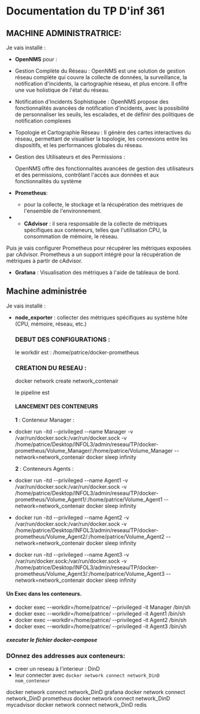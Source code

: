 # Documentation du TP D'inf 361

## MACHINE ADMINISTRATRICE:
 Je vais installé :
 - **OpenNMS** pour : 
  * Gestion Complète du Réseau : OpenNMS est une solution de gestion réseau complète qui couvre la collecte de données, la surveillance, la notification d'incidents, la cartographie réseau, et plus encore. Il offre une vue holistique de l'état du réseau.

  * Notification d'Incidents Sophistiquée : OpenNMS propose des fonctionnalités avancées de notification d'incidents, avec la possibilité de personnaliser les seuils, les escalades, et de définir des politiques de notification complexes

  * Topologie et Cartographie Réseau : Il génère des cartes interactives du réseau, permettant de visualiser la topologie, les connexions entre les dispositifs, et les performances globales du réseau.

  * Gestion des Utilisateurs et des Permissions :

    OpenNMS offre des fonctionnalités avancées de gestion des utilisateurs et des permissions, contrôlant l'accès aux données et aux fonctionnalités du système

- **Prometheus**:
  * pour la collecte, le stockage et la récupération des métriques de l'ensemble de l'environnement.

- - **CAdvisor** : il  sera responsable de la collecte de métriques spécifiques aux conteneurs, telles que l'utilisation CPU, la consommation de mémoire, le réseau. 

 Puis je vais configurer Prometheus pour récupérer les métriques exposées par cAdvisor. Prometheus a un support intégré pour la récupération de métriques à partir de cAdvisor.

- **Grafana** : Visualisation des métriques à l'aide de tableaux de bord.

## Machine administrée 

Je vais installé : 

 - **node_exporter** : collecter des métriques spécifiques au système hôte (CPU, mémoire, réseau, etc.)



   ### DEBUT DES CONFIGURATIONS :

   le workdir est : /home/patrice/docker-prometheus


   ### CREATION DU RESEAU :

   docker network create network_contenair 

   le pipeline est 

   #### LANCEMENT DES CONTENEURS
   
   **1** : Conteneur Manager : 
 - docker run -itd --privileged --name Manager  -v /var/run/docker.sock:/var/run/docker.sock -v /home/patrice/Desktop/INFOL3/admin/reseau/TP/docker-prometheus/Volume_Manager/:/home/patrice/Volume_Manager  --network=network_contenair docker sleep infinity
   
   **2** : Conteneurs Agents :
 - docker run -itd --privileged --name Agent1 -v /var/run/docker.sock:/var/run/docker.sock -v /home/patrice/Desktop/INFOL3/admin/reseau/TP/docker-prometheus/Volume_Agent1/:/home/patrice/Volume_Agent1  --network=network_contenair docker sleep infinity

  - docker run -itd --privileged --name Agent2  -v /var/run/docker.sock:/var/run/docker.sock -v /home/patrice/Desktop/INFOL3/admin/reseau/TP/docker-prometheus/Volume_Agent2/:/home/patrice/Volume_Agent2 --network=network_contenair docker sleep infinity

 - docker run -itd --privileged --name Agent3 -v /var/run/docker.sock:/var/run/docker.sock -v /home/patrice/Desktop/INFOL3/admin/reseau/TP/docker-prometheus/Volume_Agent3/:/home/patrice/Volume_Agent3 --network=network_contenair docker sleep infinity

     
#### Un Exec dans les conteneurs. 

* docker exec --workdir=/home/patrice/ --privileged -it Manager /bin/sh
* docker exec --workdir=/home/patrice/ --privileged -it Agent1 /bin/sh
* docker exec --workdir=/home/patrice/ --privileged -it Agent2 /bin/sh
* docker exec --workdir=/home/patrice/ --privileged -it Agent3 /bin/sh


##### executer le fichier docker-compose 

### DOnnez des addresses aux conteneurs: 
- creer un reseau à l'interieur : DinD
- leur connecter avec `docker network connect network_DinD nom_conteneur`

 docker network connect network_DinD grafana
 docker network connect network_DinD prometheus
 docker network connect network_DinD mycadvisor
 docker network connect network_DinD redis



